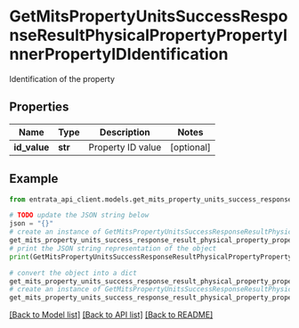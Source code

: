 # GetMitsPropertyUnitsSuccessResponseResultPhysicalPropertyPropertyInnerPropertyIDIdentification

Identification of the property

## Properties

Name | Type | Description | Notes
------------ | ------------- | ------------- | -------------
**id_value** | **str** | Property ID value | [optional] 

## Example

```python
from entrata_api_client.models.get_mits_property_units_success_response_result_physical_property_property_inner_property_id_identification import GetMitsPropertyUnitsSuccessResponseResultPhysicalPropertyPropertyInnerPropertyIDIdentification

# TODO update the JSON string below
json = "{}"
# create an instance of GetMitsPropertyUnitsSuccessResponseResultPhysicalPropertyPropertyInnerPropertyIDIdentification from a JSON string
get_mits_property_units_success_response_result_physical_property_property_inner_property_id_identification_instance = GetMitsPropertyUnitsSuccessResponseResultPhysicalPropertyPropertyInnerPropertyIDIdentification.from_json(json)
# print the JSON string representation of the object
print(GetMitsPropertyUnitsSuccessResponseResultPhysicalPropertyPropertyInnerPropertyIDIdentification.to_json())

# convert the object into a dict
get_mits_property_units_success_response_result_physical_property_property_inner_property_id_identification_dict = get_mits_property_units_success_response_result_physical_property_property_inner_property_id_identification_instance.to_dict()
# create an instance of GetMitsPropertyUnitsSuccessResponseResultPhysicalPropertyPropertyInnerPropertyIDIdentification from a dict
get_mits_property_units_success_response_result_physical_property_property_inner_property_id_identification_from_dict = GetMitsPropertyUnitsSuccessResponseResultPhysicalPropertyPropertyInnerPropertyIDIdentification.from_dict(get_mits_property_units_success_response_result_physical_property_property_inner_property_id_identification_dict)
```
[[Back to Model list]](../README.md#documentation-for-models) [[Back to API list]](../README.md#documentation-for-api-endpoints) [[Back to README]](../README.md)


